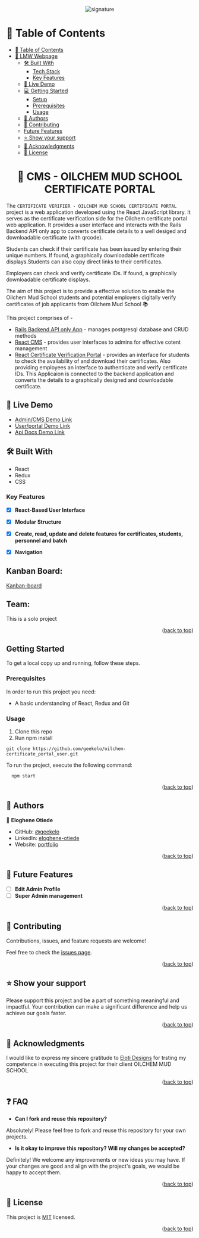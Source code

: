 <a name="readme-top"></a>
<div align="center">

 <img src="https://geekelo.com.ng/wp-content/uploads/2023/12/signature.gif" alt="signature" >
  
  <br/>

</div>
<!-- TABLE OF CONTENTS -->

# 📗 Table of Contents


- [📗 Table of Contents](#-table-of-contents)
- [📖 LMW Webpage ](#-lmw-webpage-)
  - [🛠 Built With ](#-built-with-)
    - [Tech Stack ](#tech-stack-)
    - [Key Features ](#key-features-)
  - [🚀 Live Demo ](#-live-demo-)
  - [💻 Getting Started ](#-getting-started-)
    - [Setup ](#setup-)
    - [Prerequisites ](#prerequisites-)
    <!-- - [Install ](#install-) -->
    - [Usage ](#usage-)
    <!-- - [Run Tests ](#run-tests-)
    - [Deployment ](#deployment-) -->
  - [👥 Authors ](#-authors-)
  - [🤝 Contributing ](#-contributing-)
  - [Future Features ](#future-features-)
  - [⭐️ Show your support ](#️-show-your-support-)
  - [🙏 Acknowledgments ](#-acknowledgments-)
  - [📝 License ](#-license-)

<!-- PROJECT DESCRIPTION -->

<div align="center">
  <h1>📖 CMS - OILCHEM MUD SCHOOL CERTIFICATE PORTAL </h>
</div>

The `CERTIFICATE VERIFIER - OILCHEM MUD SCHOOL CERTIFICATE PORTAL` project is a web application developed using the React JavaScript library. It serves as the certificate verification side for the Oilchem certificate portal web application. It provides a user interface and interacts with the Rails Backend API only app to converts certificate details to a well desiged and downloadable certificate (with qrcode). 

Students can check if their certificate has been issued by entering their unique numbers. If found, a graphically downloadable certificate displays.Students can also copy direct links to their certificates.

Employers can check and verify certificate IDs. If found, a graphically downloadable certificate displays.


The aim of this project is to provide a effective  solution to enable the Oilchem Mud School students and potential employers digitally verify certificates of job applicants from Oilchem Mud School 📚

This project comprises of -
- [Rails Backend API only App](https://github.com/geekelo/oilchem-certificate_portal_api) - manages postgresql database and CRUD methods
- [React CMS](https://github.com/geekelo/oilchem-certificate_portal_admin) - provides user interfaces to admins for effective cotent management
- [React Certificate Verification Portal](https://github.com/geekelo/oilchem-certificate_portal_user) - provides an interface for students to check the availability of and download their certificates. Also providing employees an interface to authenticate and verify certificate IDs. This Applicaion is connected to the backend application and converts the details to a graphically designed and downloadable certificate.

## 🚀 Live Demo <a name="live-demo"></a>
  - [Admin/CMS Demo Link](https://oilchem-certificate-portal-admin.geekelo.com.ng)
  - [User/portal Demo Link](https://oilchem-certificate-portal-user.geekelo.com.ng)
  - [Api Docs Demo Link](https://oilchem-api.onrender.com/api-docs)

## 🛠 Built With <a name="built-with"></a>

  <ul>
    <li>React</li>
    <li>Redux</li>
    <li>CSS</li>
  </ul>

<!-- Features -->

### Key Features <a name="key-features"></a>

- [x] **React-Based User Interface**
- [x] **Modular Structure**
- [x] **Create, read, update and delete features for certificates, students, personnel and batch**
- [x] **Navigation**


## Kanban Board:
  [Kanban-board](https://github.com/users/geekelo/projects/4)<br>

## Team:
This is a solo project

<p align="right">(<a href="#readme-top">back to top</a>)</p>


## Getting Started <a name="getting-started"></a>

To get a local copy up and running, follow these steps.

### Prerequisites <a name="prerequisites"></a>
In order to run this project you need:
  * A basic understanding of React, Redux and Git
### Usage <a name="usage"></a>
1. Clone this repo
2. Run npm install
```
git clone https://github.com/geekelo/oilchem-certificate_portal_user.git
```

To run the project, execute the following command:

```
  npm start
```

<p align="right">(<a href="#readme-top">back to top</a>)</p>

<!-- AUTHORS -->

## 👥 Authors <a name="authors"></a>

👤 **Eloghene Otiede**

- GitHub: [@geekelo](https://github.com/geekelo)
- LinkedIn: [eloghene-otiede](https://www.linkedin.com/in/eloghene-otiede-b146a3232/)
- Website: [portfolio](https://geekelo.com.ng/)

<p align="right">(<a href="#readme-top">back to top</a>)</p>

<!-- FUTURE FEATURES -->

## 🔭 Future Features <a name="future-features"></a>

- [ ] **Edit Admin Profile**
- [ ] **Super Admin management**

<p align="right">(<a href="#readme-top">back to top</a>)</p>

<!-- CONTRIBUTING -->

## 🤝 Contributing <a name="contributing"></a>

Contributions, issues, and feature requests are welcome!

Feel free to check the [issues page](../../issues/).

<p align="right">(<a href="#readme-top">back to top</a>)</p>

<!-- SUPPORT -->

## ⭐️ Show your support <a name="support"></a>

Please support this project and be a part of something meaningful and impactful. Your contribution can make a significant difference and help us achieve our goals faster.

<p align="right">(<a href="#readme-top">back to top</a>)</p>

<!-- ACKNOWLEDGEMENTS -->

## 🙏 Acknowledgments <a name="acknowledgements"></a>

I would like to express my sincere gratitude to [Eloti Designs](https://elotidesigns.com) for trsting my competence in executing this project for their client OILCHEM MUD SCHOOL

<p align="right">(<a href="#readme-top">back to top</a>)</p>

## :question: FAQ <a name="faq"></a>

- **Can I fork and reuse this repository?**

Absolutely! Please feel free to fork and reuse this repository for your own projects.

- **Is it okay to improve this repository? Will my changes be accepted?**

Definitely! We welcome any improvements or new ideas you may have. If your changes are good and align with the project's goals, we would be happy to accept them.


<p align="right">(<a href="#readme-top">back to top</a>)</p>

<!-- LICENSE -->

## 📝 License <a name="license"></a>

This project is [MIT](./LICENCE) licensed.

<p align="right">(<a href="#readme-top">back to top</a>)</p>